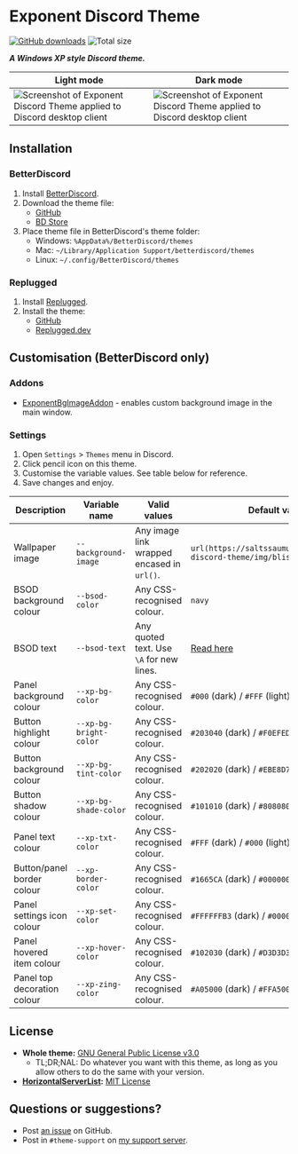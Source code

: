 # Exponent Discord Theme
[![GitHub downloads](https://img.shields.io/github/downloads/saltssaumure/xp-discord-theme/total?color=purple&label=GitHub%20downloads&style=flat-square)](https://github.com/Saltssaumure/xp-discord-theme/releases/latest "Latest release")
![Total size](https://img.shields.io/github/repo-size/saltssaumure/xp-discord-theme?style=flat-square "Total size")

***A Windows XP style Discord theme.***

| Light mode | Dark mode |
| ---------- | --------- |
| ![Screenshot of Exponent Discord Theme applied to Discord desktop client ](https://user-images.githubusercontent.com/29710355/229367843-ad03f107-ad47-4c63-9692-89cd781d40f8.png) | ![Screenshot of Exponent Discord Theme applied to Discord desktop client](https://user-images.githubusercontent.com/29710355/229367846-78bf3675-a091-4f60-8ff0-4427697a2ef2.png) |

## Installation

### BetterDiscord
1. Install [BetterDiscord](https://betterdiscord.app/).
2. Download the theme file:
    - [GitHub](https://github.com/Saltssaumure/xp-discord-theme/releases/latest)
    - [BD Store](https://betterdiscord.app/theme/?id=823)
3. Place theme file in BetterDiscord's theme folder:
    - Windows: `%AppData%/BetterDiscord/themes`
    - Mac: `~/Library/Application Support/betterdiscord/themes`
    - Linux: `~/.config/BetterDiscord/themes`

### Replugged
1. Install [Replugged](https://replugged.dev/).
2. Install the theme:
    - [GitHub](https://github.com/Saltssaumure/xp-discord-theme/releases/latest)
    - [Replugged.dev](https://replugged.dev/install?identifier=Saltssaumure/xp-discord-theme&source=github)

## Customisation (BetterDiscord only)

### Addons
- [ExponentBgImageAddon](https://raw.githubusercontent.com/Saltssaumure/xp-discord-theme/main/addon/ExponentBgImageAddon.theme.css) - enables custom background image in the main window.

### Settings 
1. Open `Settings` > `Themes` menu in Discord.
2. Click pencil icon on this theme.
3. Customise the variable values. See table below for reference.
4. Save changes and enjoy.

| Description                 | Variable name          | Valid values                               | Default value                                                                           |
|-----------------------------|------------------------|--------------------------------------------|-----------------------------------------------------------------------------------------|
| Wallpaper  image            | `--background-image`   | Any image link wrapped encased in `url()`. | `url(https://saltssaumure.github.io/xp-discord-theme/img/bliss.jpg)`                    |
| BSOD background colour      | `--bsod-color`         | Any CSS-recognised colour.                 | `navy`                                                                                  |
| BSOD text                   | `--bsod-text`          | Any quoted text. Use `\A` for new lines.   | [Read here](https://github.com/Saltssaumure/xp-discord-theme/blob/main/scss/top/_vars-css.scss) |
| Panel background colour     | `--xp-bg-color`        | Any CSS-recognised colour.                 | `#000` (dark) / `#FFF` (light)                                                          |
| Button highlight colour     | `--xp-bg-bright-color` | Any CSS-recognised colour.                 | `#203040` (dark) / `#F0EFED` (light)                                                    |
| Button background colour    | `--xp-bg-tint-color`   | Any CSS-recognised colour.                 | `#202020` (dark) / `#EBE8D7` (light)                                                    |
| Button shadow colour        | `--xp-bg-shade-color`  | Any CSS-recognised colour.                 | `#101010` (dark) / `#808080` (light)                                                    |
| Panel text colour           | `--xp-txt-color`       | Any CSS-recognised colour.                 | `#FFF` (dark) / `#000` (light)                                                          |
| Button/panel border colour  | `--xp-border-color`    | Any CSS-recognised colour.                 | `#1665CA` (dark) / `#000000` (light)                                                    |
| Panel settings icon colour  | `--xp-set-color`       | Any CSS-recognised colour.                 | `#FFFFFFB3` (dark) / `#000000B3` (light)                                                |
| Panel hovered item colour   | `--xp-hover-color`     | Any CSS-recognised colour.                 | `#102030` (dark) / `#D3D3D3` (light)                                                    |
| Panel top decoration colour | `--xp-zing-color`      | Any CSS-recognised colour.                 | `#A05000` (dark) / `#FFA500` (light)                                                    |

## License
- **Whole theme:** [GNU General Public License v3.0](https://github.com/Saltssaumure/xp-discord-theme/blob/main/LICENSE)
    - <span title="Too long; didn't read; not a lawyer">TL;DR;NAL</span>: Do whatever you want with this theme, as long as you allow others to do the same with your version.
- **[HorizontalServerList](https://github.com/DiscordStyles/HorizontalServerList):** [MIT License](https://github.com/DiscordStyles/HorizontalServerList/blob/master/LICENSE.md)

## Questions or suggestions?
- Post [an issue](https://github.com/Saltssaumure/xp-discord-theme/issues) on GitHub.
- Post in `#theme-support` on [my support server](https://discord.gg/uy8nKQVatp).
